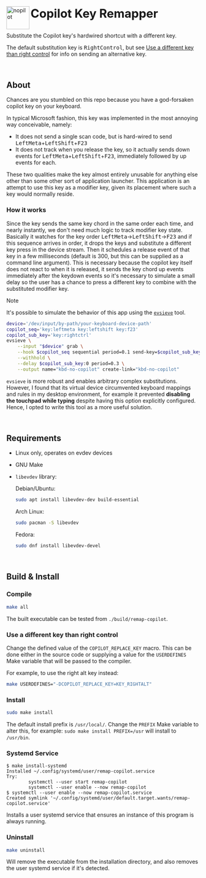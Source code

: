 <div>
  <picture>
    <source media="(prefers-color-scheme: dark)" srcset="https://github.com/user-attachments/assets/13984090-9eff-4e4e-94c3-e22282f621aa">
    <source media="(prefers-color-scheme: light)" srcset="https://github.com/user-attachments/assets/9498933e-4cfa-4deb-aebf-6e0df33db365">
    <img
      align="left"
      width="60"
      alt="nopilot"
      src="https://github.com/user-attachments/assets/9498933e-4cfa-4deb-aebf-6e0df33db365">
  </picture>
  <h3>
    <span><h3>
    <span><h3>
    <span><h3>
      <span><h3>Copilot Key Remapper</h3></span>
    </h3></span>
    </h3></span>
    </h3></span>
  </h3>
</div>

Substitute the Copilot key's hardwired shortcut with a different key.

The default substitution key is <kbd>RightControl</kbd>, but see [Use a different key than right control](#use-a-different-key-than-right-control) for info on sending an alternative key.

<br/>

## About

Chances are you stumbled on this repo because you have a god-forsaken copilot key on your keyboard.

In typical Microsoft fashion, this key was implemented in the most annoying way conceivable, namely:

* It does not send a single scan code, but is hard-wired to send <kbd>LeftMeta</kbd>+<kbd>LeftShift</kbd>+<kbd>F23</kbd>
* It does not track when you release the key, so it actually sends down events for <kbd>LeftMeta</kbd>+<kbd>LeftShift</kbd>+<kbd>F23</kbd>, immediately followed by up events for each.

These two qualities make the key almost entirely unusable for anything else other than some other sort of application launcher. 
This application is an attempt to use this key as a modifier key, given its placement where such a key would normally reside.

### How it works

Since the key sends the same key chord in the same order each time, and nearly instantly, we don't need much logic to track modifier key state.
Basically it watches for the key order <kbd>LeftMeta</kbd>&rarr;<kbd>LeftShift</kbd>&rarr;<kbd>F23</kbd> and if this sequence arrives in order,
it drops the keys and substitute a different key press in the device stream. Then it schedules a release event of that key in a few milliseconds
(default is 300, but this can be supplied as a command line argument). This is necessary because the copilot key itself does not react to when it is released,
it sends the key chord up events immediately after the keydown events so it's necessary to simulate a small delay so the user has a chance to press a different
key to combine with the substituted modifier key.

> [!NOTE]
> It's possible to simulate the behavior of this app using the [`evsieve`](https://github.com/KarsMulder/evsieve) tool.
> ```sh
> device='/dev/input/by-path/your-keyboard-device-path'
> copilot_seq='key:leftmeta key:leftshift key:f23'
> copilot_sub_key='key:rightctrl'
> evsieve \
>     --input "$device" grab \
>     --hook $copilot_seq sequential period=0.1 send-key=$copilot_sub_key \
>     --withhold \
>     --delay $copilot_sub_key:0 period=0.3 \
>     --output name="kbd-no-copilot" create-link="kbd-no-copilot"
> ```
> `evsieve` is more robust and enables arbitrary complex substitutions.
> However, I found that its virtual device circumvented keyboard mappings and rules in my desktop environment,
> for example it prevented **disabling the touchpad while typing** despite having this option explicitly configured.
> Hence, I opted to write this tool as a more useful solution.

<br/>

## Requirements

- Linux only, operates on evdev devices
- GNU Make
- `libevdev` library:

  Debian/Ubuntu:
  ```sh
  sudo apt install libevdev-dev build-essential
  ``` 
  
  Arch Linux:
  ```sh
  sudo pacman -S libevdev
  ```
  
  Fedora:
  ```sh
  sudo dnf install libevdev-devel
  ```

<br/>

## Build & Install

### Compile
```sh
make all
```
The built executable can be tested from `./build/remap-copilot`.

### Use a different key than right control

Change the defined value of the `COPILOT_REPLACE_KEY` macro.
This can be done either in the source code or supplying a value for the `USERDEFINES` Make variable that will be passed to the compiler.

For example, to use the right alt key instead:
```sh
make USERDEFINES="-DCOPILOT_REPLACE_KEY=KEY_RIGHTALT"
```

### Install
```sh
sudo make install
```
The default install prefix is `/usr/local/`. Change the `PREFIX` Make variable to alter this, for example: `sudo make install PREFIX=/usr` will install to `/usr/bin`.

### Systemd Service
```console
$ make install-systemd
Installed ~/.config/systemd/user/remap-copilot.service
Try:
        systemctl --user start remap-copilot
        systemctl --user enable --now remap-copilot
$ systemctl --user enable --now remap-copilot.service
Created symlink '~/.config/systemd/user/default.target.wants/remap-copilot.service'
```
Installs a user systemd service that ensures an instance of this program is always running.

### Uninstall
```sh
make uninstall
```
Will remove the executable from the installation directory, and also removes the user systemd service if it's detected.
